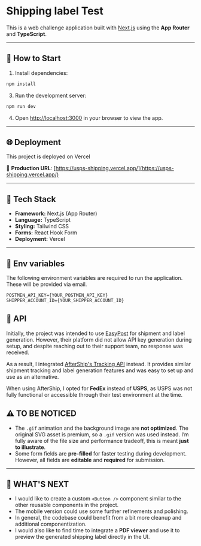 # Shipping label Test

This is a web challenge application built with [Next.js](https://nextjs.org) using the **App Router** and **TypeScript**.

---

## 🚀 How to Start

1. Install dependencies:

```bash
npm install
```

3. Run the development server:

```bash
npm run dev
```

4. Open [http://localhost:3000](http://localhost:3000) in your browser to view the app.

---

## 🌐 Deployment

This project is deployed on Vercel

🔗 **Production URL**: [https://usps-shipping.vercel.app/](https://usps-shipping.vercel.app/)

---

## 🧱 Tech Stack

- **Framework:** Next.js (App Router)
- **Language:** TypeScript
- **Styling:** Tailwind CSS
- **Forms:** React Hook Form
- **Deployment:** Vercel

---

## 📁 Env variables

The following environment variables are required to run the application. These will be provided via email.

```
POSTMEN_API_KEY={YOUR_POSTMEN_API_KEY}
SHIPPER_ACCOUNT_ID={YOUR_SHIPPER_ACCOUNT_ID}
```


## 📁 API

Initially, the project was intended to use [EasyPost](https://app.easypost.com/) for shipment and label generation. However, their platform did not allow API key generation during setup, and despite reaching out to their support team, no response was received.

As a result, I integrated [AfterShip's Tracking API](https://www.aftership.com/docs/tracking/quickstart/api-quick-start) instead. It provides similar shipment tracking and label generation features and was easy to set up and use as an alternative.

When using AfterShip, I opted for **FedEx** instead of **USPS**, as USPS was not fully functional or accessible through their test environment at the time.



## ⚠️ TO BE NOTICED

- The `.gif` animation and the background image are **not optimized**. The original SVG asset is premium, so a `.gif` version was used instead. I’m fully aware of the file size and performance tradeoff, this is meant **just to illustrate**.
- Some form fields are **pre-filled** for faster testing during development. However, all fields are **editable** and **required** for submission.

---

## 🚧 WHAT'S NEXT

- I would like to create a custom `<Button />` component similar to the other reusable components in the project.
- The mobile version could use some further refinements and polishing.
- In general, the codebase could benefit from a bit more cleanup and additional componentization.
- I would also like to find time to integrate a **PDF viewer** and use it to preview the generated shipping label directly in the UI.